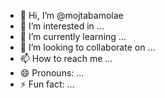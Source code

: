 - 👋 Hi, I’m @mojtabamolae
- 👀 I’m interested in ...
- 🌱 I’m currently learning ...
- 💞️ I’m looking to collaborate on ...
- 📫 How to reach me ...
- 😄 Pronouns: ...
- ⚡ Fun fact: ...

<!---
mojtabamolae/mojtabamolae is a ✨ special ✨ repository because its `README.md` (this file) appears on your GitHub profile.
You can click the Preview link to take a look at your changes.
--->
